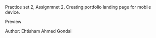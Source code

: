 Practice set 2,
Assignmnet 2,
Creating portfolio landing page for mobile device.

Preview






Author: Ehtisham Ahmed Gondal